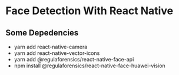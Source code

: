 # Face Detection With React Native


## Some Depedencies
* yarn add react-native-camera
* yarn add react-native-vector-icons
* yarn add @regulaforensics/react-native-face-api
* npm install @regulaforensics/react-native-face-huawei-vision